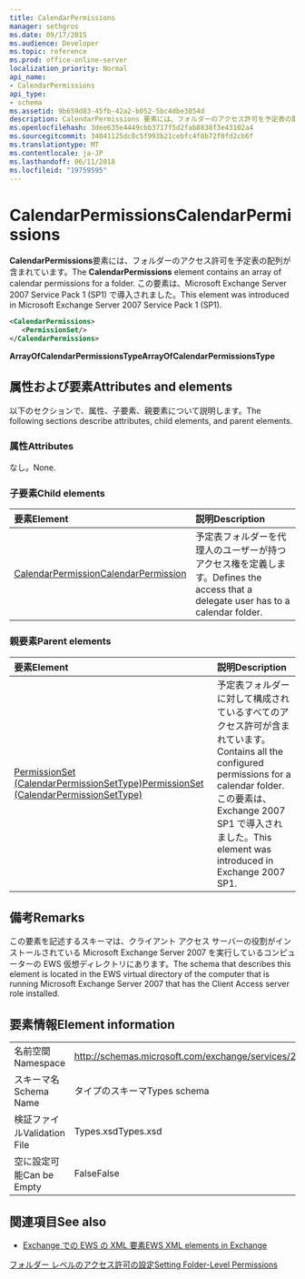 ```yaml
---
title: CalendarPermissions
manager: sethgros
ms.date: 09/17/2015
ms.audience: Developer
ms.topic: reference
ms.prod: office-online-server
localization_priority: Normal
api_name:
- CalendarPermissions
api_type:
- schema
ms.assetid: 9b659d83-45fb-42a2-b052-5bc4dbe3854d
description: CalendarPermissions 要素には、フォルダーのアクセス許可を予定表の配列が含まれています。 この要素は、Microsoft Exchange Server 2007 Service Pack 1 (SP1) で導入されました。
ms.openlocfilehash: 3dee635e4449cbb3717f5d2fab8838f3e43102a4
ms.sourcegitcommit: 34041125dc8c5f993b21cebfc4f8b72f0fd2cb6f
ms.translationtype: MT
ms.contentlocale: ja-JP
ms.lasthandoff: 06/11/2018
ms.locfileid: "19759595"
---
```

# <a name="calendarpermissions"></a><span data-ttu-id="280e8-104">CalendarPermissions</span><span class="sxs-lookup"><span data-stu-id="280e8-104">CalendarPermissions</span></span>

<span data-ttu-id="280e8-105">**CalendarPermissions**要素には、フォルダーのアクセス許可を予定表の配列が含まれています。</span><span class="sxs-lookup"><span data-stu-id="280e8-105">The **CalendarPermissions** element contains an array of calendar permissions for a folder.</span></span> <span data-ttu-id="280e8-106">この要素は、Microsoft Exchange Server 2007 Service Pack 1 (SP1) で導入されました。</span><span class="sxs-lookup"><span data-stu-id="280e8-106">This element was introduced in Microsoft Exchange Server 2007 Service Pack 1 (SP1).</span></span> 
  
```xml
<CalendarPermissions>
   <PermissionSet/>
</CalendarPermissions>
```

 <span data-ttu-id="280e8-107">**ArrayOfCalendarPermissionsType**</span><span class="sxs-lookup"><span data-stu-id="280e8-107">**ArrayOfCalendarPermissionsType**</span></span>
## <a name="attributes-and-elements"></a><span data-ttu-id="280e8-108">属性および要素</span><span class="sxs-lookup"><span data-stu-id="280e8-108">Attributes and elements</span></span>

<span data-ttu-id="280e8-109">以下のセクションで、属性、子要素、親要素について説明します。</span><span class="sxs-lookup"><span data-stu-id="280e8-109">The following sections describe attributes, child elements, and parent elements.</span></span>
  
### <a name="attributes"></a><span data-ttu-id="280e8-110">属性</span><span class="sxs-lookup"><span data-stu-id="280e8-110">Attributes</span></span>

<span data-ttu-id="280e8-111">なし。</span><span class="sxs-lookup"><span data-stu-id="280e8-111">None.</span></span>
  
### <a name="child-elements"></a><span data-ttu-id="280e8-112">子要素</span><span class="sxs-lookup"><span data-stu-id="280e8-112">Child elements</span></span>

|<span data-ttu-id="280e8-113">**要素**</span><span class="sxs-lookup"><span data-stu-id="280e8-113">**Element**</span></span>|<span data-ttu-id="280e8-114">**説明**</span><span class="sxs-lookup"><span data-stu-id="280e8-114">**Description**</span></span>|
|:-----|:-----|
|[<span data-ttu-id="280e8-115">CalendarPermission</span><span class="sxs-lookup"><span data-stu-id="280e8-115">CalendarPermission</span></span>](calendarpermission.md) <br/> |<span data-ttu-id="280e8-116">予定表フォルダーを代理人のユーザーが持つアクセス権を定義します。</span><span class="sxs-lookup"><span data-stu-id="280e8-116">Defines the access that a delegate user has to a calendar folder.</span></span>  <br/> |
   
### <a name="parent-elements"></a><span data-ttu-id="280e8-117">親要素</span><span class="sxs-lookup"><span data-stu-id="280e8-117">Parent elements</span></span>

|<span data-ttu-id="280e8-118">**要素**</span><span class="sxs-lookup"><span data-stu-id="280e8-118">**Element**</span></span>|<span data-ttu-id="280e8-119">**説明**</span><span class="sxs-lookup"><span data-stu-id="280e8-119">**Description**</span></span>|
|:-----|:-----|
|[<span data-ttu-id="280e8-120">PermissionSet (CalendarPermissionSetType)</span><span class="sxs-lookup"><span data-stu-id="280e8-120">PermissionSet (CalendarPermissionSetType)</span></span>](permissionset-calendarpermissionsettype.md) <br/> |<span data-ttu-id="280e8-121">予定表フォルダーに対して構成されているすべてのアクセス許可が含まれています。</span><span class="sxs-lookup"><span data-stu-id="280e8-121">Contains all the configured permissions for a calendar folder.</span></span> <span data-ttu-id="280e8-122">この要素は、Exchange 2007 SP1 で導入されました。</span><span class="sxs-lookup"><span data-stu-id="280e8-122">This element was introduced in Exchange 2007 SP1.</span></span>  <br/> |
   
## <a name="remarks"></a><span data-ttu-id="280e8-123">備考</span><span class="sxs-lookup"><span data-stu-id="280e8-123">Remarks</span></span>

<span data-ttu-id="280e8-124">この要素を記述するスキーマは、クライアント アクセス サーバーの役割がインストールされている Microsoft Exchange Server 2007 を実行しているコンピューターの EWS 仮想ディレクトリにあります。</span><span class="sxs-lookup"><span data-stu-id="280e8-124">The schema that describes this element is located in the EWS virtual directory of the computer that is running Microsoft Exchange Server 2007 that has the Client Access server role installed.</span></span>
  
## <a name="element-information"></a><span data-ttu-id="280e8-125">要素情報</span><span class="sxs-lookup"><span data-stu-id="280e8-125">Element information</span></span>

|||
|:-----|:-----|
|<span data-ttu-id="280e8-126">名前空間</span><span class="sxs-lookup"><span data-stu-id="280e8-126">Namespace</span></span>  <br/> |http://schemas.microsoft.com/exchange/services/2006/types  <br/> |
|<span data-ttu-id="280e8-127">スキーマ名</span><span class="sxs-lookup"><span data-stu-id="280e8-127">Schema Name</span></span>  <br/> |<span data-ttu-id="280e8-128">タイプのスキーマ</span><span class="sxs-lookup"><span data-stu-id="280e8-128">Types schema</span></span>  <br/> |
|<span data-ttu-id="280e8-129">検証ファイル</span><span class="sxs-lookup"><span data-stu-id="280e8-129">Validation File</span></span>  <br/> |<span data-ttu-id="280e8-130">Types.xsd</span><span class="sxs-lookup"><span data-stu-id="280e8-130">Types.xsd</span></span>  <br/> |
|<span data-ttu-id="280e8-131">空に設定可能</span><span class="sxs-lookup"><span data-stu-id="280e8-131">Can be Empty</span></span>  <br/> |<span data-ttu-id="280e8-132">False</span><span class="sxs-lookup"><span data-stu-id="280e8-132">False</span></span>  <br/> |
   
## <a name="see-also"></a><span data-ttu-id="280e8-133">関連項目</span><span class="sxs-lookup"><span data-stu-id="280e8-133">See also</span></span>



- [<span data-ttu-id="280e8-134">Exchange での EWS の XML 要素</span><span class="sxs-lookup"><span data-stu-id="280e8-134">EWS XML elements in Exchange</span></span>](ews-xml-elements-in-exchange.md)


[<span data-ttu-id="280e8-135">フォルダー レベルのアクセス許可の設定</span><span class="sxs-lookup"><span data-stu-id="280e8-135">Setting Folder-Level Permissions</span></span>](http://msdn.microsoft.com/library/c7530e86-5112-401c-b10a-9c054ae59f07%28Office.15%29.aspx)

